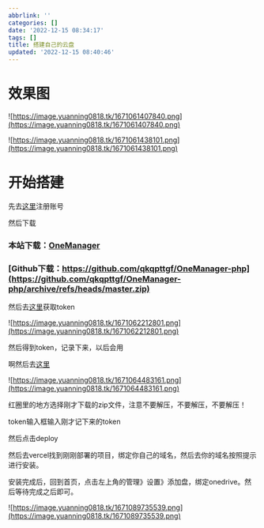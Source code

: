```yaml
---
abbrlink: ''
categories: []
date: '2022-12-15 08:34:17'
tags: []
title: 搭建自己的云盘
updated: '2022-12-15 08:40:46'
---
```

# 效果图

![https://image.yuanning0818.tk/1671061407840.png](https://image.yuanning0818.tk/1671061407840.png)

![https://image.yuanning0818.tk/1671061438101.png](https://image.yuanning0818.tk/1671061438101.png)

# 开始搭建

先去[这里](https://vercel.com/ "https://vercel.com/")注册账号

然后下载

### 本站下载：[OneManager](https://pan.yuanning0818.tk/Tools/OneManager/OneManager.zip)

### [Github下载：https://github.com/qkqpttgf/OneManager-php](https://github.com/qkqpttgf/OneManager-php/archive/refs/heads/master.zip)

然后去[这里](https://vercel.com/account/tokens "https://scfonedrive.github.io/Vercel/Deploy.html")获取token

![https://image.yuanning0818.tk/1671062212801.png](https://image.yuanning0818.tk/1671062212801.png)

然后得到token，记录下来，以后会用

啊然后去[这里](https://scfonedrive.github.io/Vercel/Deploy.html "https://scfonedrive.github.io/Vercel/Deploy.html")

![https://image.yuanning0818.tk/1671064483161.png](https://image.yuanning0818.tk/1671064483161.png)

红圈里的地方选择刚才下载的zip文件，注意不要解压，不要解压，不要解压！

token输入框输入刚才记下来的token

然后点击deploy

然后去vercel找到刚刚部署的项目，绑定你自己的域名，然后去你的域名按照提示进行安装。

安装完成后，回到首页，点击左上角的管理》设置》添加盘，绑定onedrive。然后等待完成之后即可。


 ![https://image.yuanning0818.tk/1671089735539.png](https://image.yuanning0818.tk/1671089735539.png)
